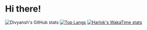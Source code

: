 # Hi there!
![Divyansh's GitHub stats](https://github-readme-stats.vercel.app/api?username=dpschauhan&show_icons=true&theme=dark)
[![Top Langs](https://github-readme-stats.vercel.app/api/top-langs/?username=dpschauhan&layout=donut&theme=dark)](https://github.com/dpschauhan/github-readme-stats)
[![Harlok's WakaTime stats](https://github-readme-stats.vercel.app/api/wakatime?username=dpschauhan)](https://github.com/dpschauhan/github-readme-stats)

